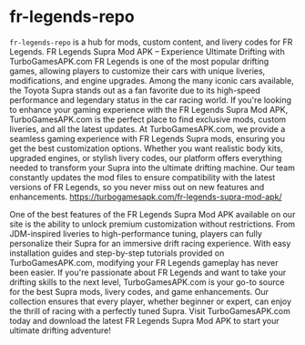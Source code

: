 # fr-legends-repo
`fr-legends-repo` is a hub for mods, custom content, and livery codes for FR Legends.
FR Legends Supra Mod APK – Experience Ultimate Drifting with TurboGamesAPK.com
FR Legends is one of the most popular drifting games, allowing players to customize their cars with unique liveries, modifications, and engine upgrades. Among the many iconic cars available, the Toyota Supra stands out as a fan favorite due to its high-speed performance and legendary status in the car racing world. If you're looking to enhance your gaming experience with the FR Legends Supra Mod APK, TurboGamesAPK.com is the perfect place to find exclusive mods, custom liveries, and all the latest updates.
At TurboGamesAPK.com, we provide a seamless gaming experience with FR Legends Supra mods, ensuring you get the best customization options. Whether you want realistic body kits, upgraded engines, or stylish livery codes, our platform offers everything needed to transform your Supra into the ultimate drifting machine. Our team constantly updates the mod files to ensure compatibility with the latest versions of FR Legends, so you never miss out on new features and enhancements.
https://turbogamesapk.com/fr-legends-supra-mod-apk/

One of the best features of the FR Legends Supra Mod APK available on our site is the ability to unlock premium customization without restrictions. From JDM-inspired liveries to high-performance tuning, players can fully personalize their Supra for an immersive drift racing experience. With easy installation guides and step-by-step tutorials provided on TurboGamesAPK.com, modifying your FR Legends gameplay has never been easier.
If you're passionate about FR Legends and want to take your drifting skills to the next level, TurboGamesAPK.com is your go-to source for the best Supra mods, livery codes, and game enhancements. Our collection ensures that every player, whether beginner or expert, can enjoy the thrill of racing with a perfectly tuned Supra. Visit TurboGamesAPK.com today and download the latest FR Legends Supra Mod APK to start your ultimate drifting adventure!


